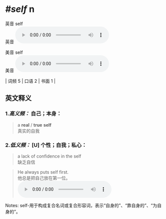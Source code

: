 # ***\#self*** n
英音 self  
英音
<audio src="./media/self-B.aac" controls="controls"></audio>

美音 self  
美音
<audio src="./media/self.aac" controls="controls"></audio>



| 词频 5 | 口语 2 | 书面 1 |  

英文释义
---
### 1.*高义频：* **自己；本身：**  

 > a **real** / **true** **self**   
 > 真实的自我    

### 2.*低义频：* **[U] 个性；自我；私心：**  

 > a lack of confidence in the self   
 > 缺乏自信    

 > He always puts self first.   
 > 他总是把自己放在第一位。    
<audio src="./media/self-1.aac" controls="controls"></audio>

Notes: self-用于构成复合名词或复合形容词，表示“自身的”、“靠自身的”、“为自身的”。  

